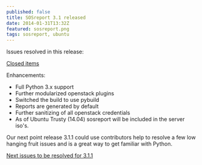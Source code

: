 ```yaml
---
published: false
title: SOSreport 3.1 released
date: 2014-01-31T13:32Z
featured: sosreport.png
tags: sosreport, ubuntu
---
```

<p>Issues resolved in this release:</p>
<p><a href="https://github.com/sosreport/sosreport/issues?milestone=2&amp;state=closed">Closed items</a></p>
<p>Enhancements:</p>
<ul>
<li>Full Python 3.x support</li>
<li>Further modularized openstack plugins</li>
<li>Switched the build to use pybuild</li>
<li>Reports are generated by default</li>
<li>Further sanitizing of all openstack credentials</li>
<li>As of Ubuntu Trusty (14.04) sosreport will be included in the server iso's.</li>
</ul>
<p>Our next point release 3.1.1 could use contributors help to resolve a few low hanging fruit issues and is a great way to get familiar with Python.</p>
<p><a href="https://github.com/sosreport/sosreport/issues?labels=&amp;milestone=4&amp;page=1&amp;state=open">Next issues to be resolved for 3.1.1</a></p>
